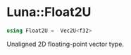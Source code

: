 # Luna::Float2U

```c++
using Float2U =  Vec2U<f32>
```

Unaligned 2D floating-point vector type. 


